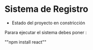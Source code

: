 <h1> Sistema de Registro</h1> 

- Estado del proyecto en constricción

Parara ejecutar el sistema debes poner :

""npm install react""
